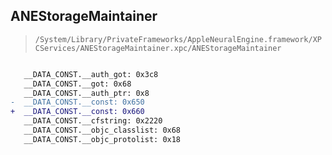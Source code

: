 ## ANEStorageMaintainer

> `/System/Library/PrivateFrameworks/AppleNeuralEngine.framework/XPCServices/ANEStorageMaintainer.xpc/ANEStorageMaintainer`

```diff

   __DATA_CONST.__auth_got: 0x3c8
   __DATA_CONST.__got: 0x68
   __DATA_CONST.__auth_ptr: 0x8
-  __DATA_CONST.__const: 0x650
+  __DATA_CONST.__const: 0x660
   __DATA_CONST.__cfstring: 0x2220
   __DATA_CONST.__objc_classlist: 0x68
   __DATA_CONST.__objc_protolist: 0x18

```
